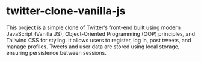 # twitter-clone-vanilla-js
This project is a simple clone of Twitter’s front-end built using modern JavaScript (Vanilla JS), Object-Oriented Programming (OOP) principles, and Tailwind CSS for styling. It allows users to register, log in, post tweets, and manage profiles. Tweets and user data are stored using local storage, ensuring persistence between sessions.
